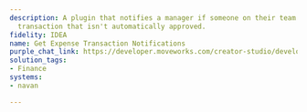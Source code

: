 ```yaml
---
description: A plugin that notifies a manager if someone on their team submitted a
  transaction that isn't automatically approved.
fidelity: IDEA
name: Get Expense Transaction Notifications
purple_chat_link: https://developer.moveworks.com/creator-studio/developer-tools/purple-chat-builder/?workspace=%7B%22title%22%3A%22My+Workspace%22%2C%22botSettings%22%3A%7B%22name%22%3A%22%22%2C%22imageUrl%22%3A%22%22%7D%2C%22mocks%22%3A%5B%7B%22id%22%3A2253%2C%22title%22%3A%22New+Mock%22%2C%22transcript%22%3A%7B%22messages%22%3A%5B%7B%22from%22%3A%22ANNOTATION%22%2C%22text%22%3A%22Trigger%3A+Manager+receives+a+notification+when+a+team+member%27s+transaction+requires+approval.%22%7D%2C%7B%22from%22%3A%22ANNOTATION%22%2C%22text%22%3A%22Action%3A+Manager+can+approve%2Freject+the+pending+transaction+directly+through+chat.%22%7D%2C%7B%22from%22%3A%22BOT%22%2C%22text%22%3A%22%3Cp%3E%F0%9F%94%94+Notification%3A+A+transaction+submitted+by+Jane+Doe+requires+your+approval.%3Cbr%3E%3C%2Fp%3E%22%2C%22cards%22%3A%5B%7B%22title%22%3A%22%3Cp%3ETransaction+Details%3Cbr%3E%3C%2Fp%3E%22%2C%22text%22%3A%22%3Cp%3E%3Cb%3EEmployee%3A+%3C%2Fb%3EJane+Doe%3Cbr%3E%3Cb%3ETransaction+Type%3A+%3C%2Fb%3EExpense+Report%3Cbr%3E%3Cb%3EAmount%3A+%3C%2Fb%3E%24150%3Cbr%3E%3Cb%3EDate%3A+%3C%2Fb%3E2023-04-15%3Cbr%3E%3Cb%3ECategory%3A+%3C%2Fb%3ETravel+-+Lodging%3Cbr%3E%3C%2Fp%3E%22%2C%22buttons%22%3A%5B%7B%22style%22%3A%22PRIMARY%22%2C%22text%22%3A%22Approve%22%7D%2C%7B%22text%22%3A%22Reject%22%7D%5D%7D%5D%7D%5D%2C%22settings%22%3A%7B%22colorStyle%22%3A%22LIGHT%22%2C%22startTime%22%3A%2211%3A43%2BAM%22%2C%22defaultPerson%22%3A%22GWEN%22%2C%22editable%22%3Atrue%2C%22botName%22%3A%22%22%2C%22botImageUrl%22%3A%22%22%7D%7D%7D%5D%7D
solution_tags:
- Finance
systems:
- navan

---
```

